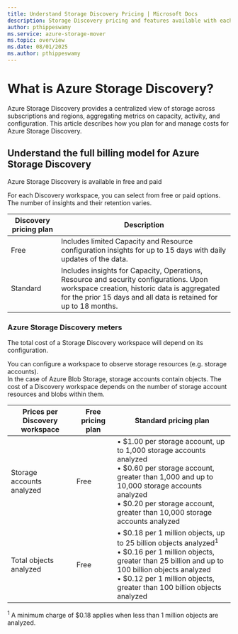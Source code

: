 ```yaml
---
title: Understand Storage Discovery Pricing | Microsoft Docs
description: Storage Discovery pricing and features available with each pricing plan.
author: pthippeswamy
ms.service: azure-storage-mover
ms.topic: overview
ms.date: 08/01/2025
ms.author: pthippeswamy
---
```


# What is Azure Storage Discovery?

Azure Storage Discovery provides a centralized view of storage across subscriptions and regions, aggregating metrics on capacity, activity, and configuration. This article describes how you plan for and manage costs for Azure Storage Discovery.

## Understand the full billing model for Azure Storage Discovery

Azure Storage Discovery is available in free and paid 

For each Discovery workspace, you can select from free or paid options. The number of insights and their retention varies. 

| Discovery pricing plan | Description |
|---|---| 
| Free | Includes limited Capacity and Resource configuration insights for up to 15 days with daily updates of the data. | 
| Standard | Includes insights for Capacity, Operations, Resource and security configurations. Upon workspace creation, historic data is aggregated for the prior 15 days and all data is retained for up to 18 months.| 

### Azure Storage Discovery meters

The total cost of a Storage Discovery workspace will depend on its configuration.  

You can configure a workspace to observe storage resources (e.g. storage accounts).  
In the case of Azure Blob Storage, storage accounts contain objects. The cost of a Discovery workspace depends on the number of storage account resources and blobs within them. 

| Prices per Discovery workspace  | Free pricing plan  | Standard pricing plan  |
|---|---|---| 
| Storage accounts analyzed  | Free | • $1.00 per storage account, up to 1,000 storage accounts analyzed<br>• $0.60 per storage account, greater than 1,000 and up to 10,000 storage accounts analyzed<br>• $0.20 per storage account, greater than 10,000 storage accounts analyzed |
| Total objects analyzed  | Free  | • $0.18 per 1 million objects, up to 25 billion objects analyzed<sup>1</sup><br>• $0.16 per 1 million objects, greater than 25 billion and up to 100 billion objects analyzed<br>• $0.12 per 1 million objects, greater than 100 billion objects analyzed |

<sup>1</sup> A minimum charge of $0.18 applies when less than 1 million objects are analyzed.
